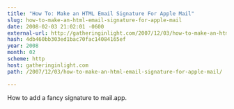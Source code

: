 ```yaml
---
title: "How To: Make an HTML Email Signature For Apple Mail"
slug: how-to-make-an-html-email-signature-for-apple-mail
date: 2008-02-03 21:02:01 -0600
external-url: http://gatheringinlight.com/2007/12/03/how-to-make-an-html-email-signature-for-apple-mail/
hash: 4db460bb303ed1bac70fac14084165ef
year: 2008
month: 02
scheme: http
host: gatheringinlight.com
path: /2007/12/03/how-to-make-an-html-email-signature-for-apple-mail/

---
```


How to add a fancy signature to mail.app.
